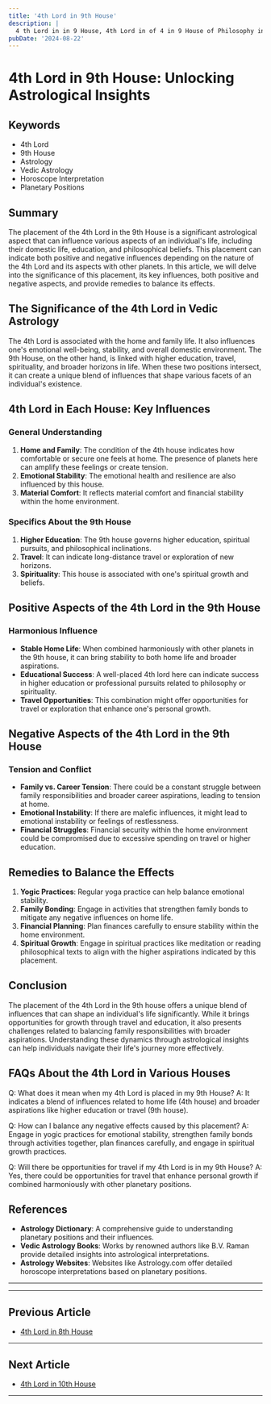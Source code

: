 ```yaml
---
title: '4th Lord in 9th House'
description: |
  4 th Lord in in 9 House, 4th Lord in of 4 in 9 House of Philosophy in Vedic astrology
pubDate: '2024-08-22'
---
```


# 4th Lord in 9th House: Unlocking Astrological Insights

## Keywords
- 4th Lord
- 9th House
- Astrology
- Vedic Astrology
- Horoscope Interpretation
- Planetary Positions

## Summary
The placement of the 4th Lord in the 9th House is a significant astrological aspect that can influence various aspects of an individual's life, including their domestic life, education, and philosophical beliefs. This placement can indicate both positive and negative influences depending on the nature of the 4th Lord and its aspects with other planets. In this article, we will delve into the significance of this placement, its key influences, both positive and negative aspects, and provide remedies to balance its effects.

## The Significance of the 4th Lord in Vedic Astrology
The 4th Lord is associated with the home and family life. It also influences one's emotional well-being, stability, and overall domestic environment. The 9th House, on the other hand, is linked with higher education, travel, spirituality, and broader horizons in life. When these two positions intersect, it can create a unique blend of influences that shape various facets of an individual's existence.

## 4th Lord in Each House: Key Influences
### General Understanding
1. **Home and Family**: The condition of the 4th house indicates how comfortable or secure one feels at home. The presence of planets here can amplify these feelings or create tension.
2. **Emotional Stability**: The emotional health and resilience are also influenced by this house.
3. **Material Comfort**: It reflects material comfort and financial stability within the home environment.

### Specifics About the 9th House
1. **Higher Education**: The 9th house governs higher education, spiritual pursuits, and philosophical inclinations.
2. **Travel**: It can indicate long-distance travel or exploration of new horizons.
3. **Spirituality**: This house is associated with one's spiritual growth and beliefs.

## Positive Aspects of the 4th Lord in the 9th House
### Harmonious Influence
- **Stable Home Life**: When combined harmoniously with other planets in the 9th house, it can bring stability to both home life and broader aspirations.
- **Educational Success**: A well-placed 4th lord here can indicate success in higher education or professional pursuits related to philosophy or spirituality.
- **Travel Opportunities**: This combination might offer opportunities for travel or exploration that enhance one's personal growth.

## Negative Aspects of the 4th Lord in the 9th House
### Tension and Conflict
- **Family vs. Career Tension**: There could be a constant struggle between family responsibilities and broader career aspirations, leading to tension at home.
- **Emotional Instability**: If there are malefic influences, it might lead to emotional instability or feelings of restlessness.
- **Financial Struggles**: Financial security within the home environment could be compromised due to excessive spending on travel or higher education.

## Remedies to Balance the Effects
1. **Yogic Practices**: Regular yoga practice can help balance emotional stability.
2. **Family Bonding**: Engage in activities that strengthen family bonds to mitigate any negative influences on home life.
3. **Financial Planning**: Plan finances carefully to ensure stability within the home environment.
4. **Spiritual Growth**: Engage in spiritual practices like meditation or reading philosophical texts to align with the higher aspirations indicated by this placement.

## Conclusion
The placement of the 4th Lord in the 9th house offers a unique blend of influences that can shape an individual's life significantly. While it brings opportunities for growth through travel and education, it also presents challenges related to balancing family responsibilities with broader aspirations. Understanding these dynamics through astrological insights can help individuals navigate their life's journey more effectively.

## FAQs About the 4th Lord in Various Houses

Q: What does it mean when my 4th Lord is placed in my 9th House?
A: It indicates a blend of influences related to home life (4th house) and broader aspirations like higher education or travel (9th house).

Q: How can I balance any negative effects caused by this placement?
A: Engage in yogic practices for emotional stability, strengthen family bonds through activities together, plan finances carefully, and engage in spiritual growth practices.

Q: Will there be opportunities for travel if my 4th Lord is in my 9th House?
A: Yes, there could be opportunities for travel that enhance personal growth if combined harmoniously with other planetary positions.

## References

- **Astrology Dictionary**: A comprehensive guide to understanding planetary positions and their influences.
- **Vedic Astrology Books**: Works by renowned authors like B.V. Raman provide detailed insights into astrological interpretations.
- **Astrology Websites**: Websites like Astrology.com offer detailed horoscope interpretations based on planetary positions.


---
---

## Previous Article
- [4th Lord in 8th House](/blogs-md/1004_4th_Lord_in_all_Houses/100408_4th_Lord_in_8th_House.md)

---

## Next Article
- [4th Lord in 10th House](/blogs-md/1004_4th_Lord_in_all_Houses/100410_4th_Lord_in_10th_House.md)

---

